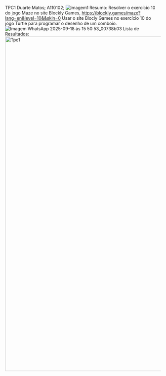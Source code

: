 TPC1
Duarte Matos; A110102; ![imagem1](https://github.com/user-attachments/assets/cdb6ec39-f102-4814-9e78-01e6b0ae85bf)
Resumo:
Resolver o exercício 10 do jogo Maze no site Blockly Games, https://blockly.games/maze?lang=en&level=10&&skin=0
Usar o site Blocly Games no exercício 10 do jogo Turtle para programar o desenho de um comboio. ![Imagem WhatsApp 2025-09-18 às 15 50 53_00738b03](https://github.com/user-attachments/assets/3fdbc416-c68b-4b5f-9fed-93cb25f2cef3)
Lista de Resultados:
<img width="1902" height="1082" alt="Tpc1" src="https://github.com/user-attachments/assets/878ef836-8b11-4611-a59d-7e904119a25b" />

